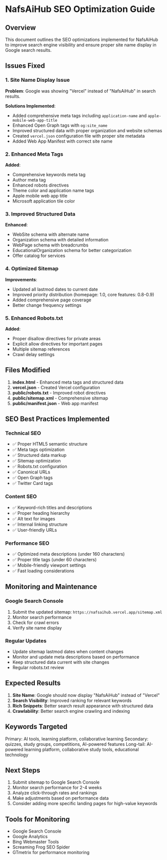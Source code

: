 # NafsAiHub SEO Optimization Guide

## Overview
This document outlines the SEO optimizations implemented for NafsAiHub to improve search engine visibility and ensure proper site name display in Google search results.

## Issues Fixed

### 1. Site Name Display Issue
**Problem**: Google was showing "Vercel" instead of "NafsAiHub" in search results.

**Solutions Implemented**:
- Added comprehensive meta tags including `application-name` and `apple-mobile-web-app-title`
- Enhanced Open Graph tags with `og:site_name`
- Improved structured data with proper organization and website schemas
- Created `vercel.json` configuration file with proper site metadata
- Added Web App Manifest with correct site name

### 2. Enhanced Meta Tags
**Added**:
- Comprehensive keywords meta tag
- Author meta tag
- Enhanced robots directives
- Theme color and application name tags
- Apple mobile web app title
- Microsoft application tile color

### 3. Improved Structured Data
**Enhanced**:
- WebSite schema with alternate name
- Organization schema with detailed information
- WebPage schema with breadcrumbs
- EducationalOrganization schema for better categorization
- Offer catalog for services

### 4. Optimized Sitemap
**Improvements**:
- Updated all lastmod dates to current date
- Improved priority distribution (homepage: 1.0, core features: 0.8-0.9)
- Added comprehensive page coverage
- Better change frequency settings

### 5. Enhanced Robots.txt
**Added**:
- Proper disallow directives for private areas
- Explicit allow directives for important pages
- Multiple sitemap references
- Crawl delay settings

## Files Modified

1. **index.html** - Enhanced meta tags and structured data
2. **vercel.json** - Created Vercel configuration
3. **public/robots.txt** - Improved robot directives
4. **public/sitemap.xml** - Comprehensive sitemap
5. **public/manifest.json** - Web app manifest

## SEO Best Practices Implemented

### Technical SEO
- ✅ Proper HTML5 semantic structure
- ✅ Meta tags optimization
- ✅ Structured data markup
- ✅ Sitemap optimization
- ✅ Robots.txt configuration
- ✅ Canonical URLs
- ✅ Open Graph tags
- ✅ Twitter Card tags

### Content SEO
- ✅ Keyword-rich titles and descriptions
- ✅ Proper heading hierarchy
- ✅ Alt text for images
- ✅ Internal linking structure
- ✅ User-friendly URLs

### Performance SEO
- ✅ Optimized meta descriptions (under 160 characters)
- ✅ Proper title tags (under 60 characters)
- ✅ Mobile-friendly viewport settings
- ✅ Fast loading considerations

## Monitoring and Maintenance

### Google Search Console
1. Submit the updated sitemap: `https://nafsaihub.vercel.app/sitemap.xml`
2. Monitor search performance
3. Check for crawl errors
4. Verify site name display

### Regular Updates
- Update sitemap lastmod dates when content changes
- Monitor and update meta descriptions based on performance
- Keep structured data current with site changes
- Regular robots.txt review

## Expected Results

1. **Site Name**: Google should now display "NafsAiHub" instead of "Vercel"
2. **Search Visibility**: Improved ranking for relevant keywords
3. **Rich Snippets**: Better search result appearance with structured data
4. **Crawlability**: Better search engine crawling and indexing

## Keywords Targeted

Primary: AI tools, learning platform, collaborative learning
Secondary: quizzes, study groups, competitions, AI-powered features
Long-tail: AI-powered learning platform, collaborative study tools, educational technology

## Next Steps

1. Submit sitemap to Google Search Console
2. Monitor search performance for 2-4 weeks
3. Analyze click-through rates and rankings
4. Make adjustments based on performance data
5. Consider adding more specific landing pages for high-value keywords

## Tools for Monitoring

- Google Search Console
- Google Analytics
- Bing Webmaster Tools
- Screaming Frog SEO Spider
- GTmetrix for performance monitoring
